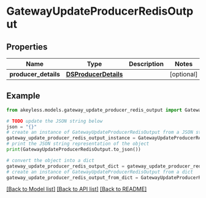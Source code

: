 # GatewayUpdateProducerRedisOutput


## Properties

Name | Type | Description | Notes
------------ | ------------- | ------------- | -------------
**producer_details** | [**DSProducerDetails**](DSProducerDetails.md) |  | [optional] 

## Example

```python
from akeyless.models.gateway_update_producer_redis_output import GatewayUpdateProducerRedisOutput

# TODO update the JSON string below
json = "{}"
# create an instance of GatewayUpdateProducerRedisOutput from a JSON string
gateway_update_producer_redis_output_instance = GatewayUpdateProducerRedisOutput.from_json(json)
# print the JSON string representation of the object
print(GatewayUpdateProducerRedisOutput.to_json())

# convert the object into a dict
gateway_update_producer_redis_output_dict = gateway_update_producer_redis_output_instance.to_dict()
# create an instance of GatewayUpdateProducerRedisOutput from a dict
gateway_update_producer_redis_output_from_dict = GatewayUpdateProducerRedisOutput.from_dict(gateway_update_producer_redis_output_dict)
```
[[Back to Model list]](../README.md#documentation-for-models) [[Back to API list]](../README.md#documentation-for-api-endpoints) [[Back to README]](../README.md)


